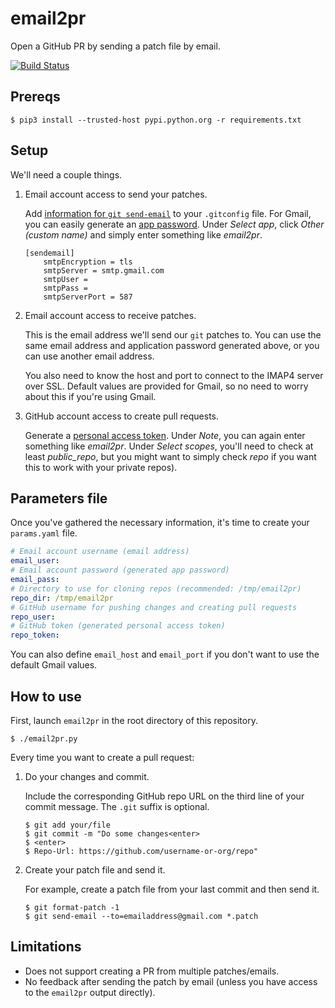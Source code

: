 # email2pr

Open a GitHub PR by sending a patch file by email.

[![Build Status](https://travis-ci.org/christophebedard/email2pr.svg?branch=master)](https://travis-ci.org/christophebedard/email2pr)

## Prereqs

```shell
$ pip3 install --trusted-host pypi.python.org -r requirements.txt
```

## Setup

We'll need a couple things.

1. Email account access to send your patches.

    Add [information for `git send-email`](https://git-scm.com/docs/git-send-email#_examples) to your `.gitconfig` file. For Gmail, you can easily generate an [app password](https://myaccount.google.com/apppasswords). Under *Select app*, click *Other (custom name)* and simply enter something like *email2pr*.
    ```
    [sendemail]
        smtpEncryption = tls
        smtpServer = smtp.gmail.com
        smtpUser = 
        smtpPass = 
        smtpServerPort = 587
    ```

2. Email account access to receive patches.

    This is the email address we'll send our `git` patches to. You can use the same email address and application password generated above, or you can use another email address.

    You also need to know the host and port to connect to the IMAP4 server over SSL. Default values are provided for Gmail, so no need to worry about this if you're using Gmail.

3. GitHub account access to create pull requests.

    Generate a [personal access token](https://github.com/settings/tokens). Under *Note*, you can again enter something like *email2pr*. Under *Select scopes*, you'll need to check at least *public_repo*, but you might want to simply check *repo* if you want this to work with your private repos).

## Parameters file

Once you've gathered the necessary information, it's time to create your `params.yaml` file.

```yaml
# Email account username (email address)
email_user:
# Email account password (generated app password)
email_pass:
# Directory to use for cloning repos (recommended: /tmp/email2pr)
repo_dir: /tmp/email2pr
# GitHub username for pushing changes and creating pull requests
repo_user:
# GitHub token (generated personal access token)
repo_token:
```

You can also define `email_host` and `email_port` if you don't want to use the default Gmail values.

## How to use

First, launch `email2pr` in the root directory of this repository.
```shell
$ ./email2pr.py
```

Every time you want to create a pull request:

1. Do your changes and commit.

    Include the corresponding GitHub repo URL on the third line of your commit message. The `.git` suffix is optional.

    ```shell
    $ git add your/file
    $ git commit -m "Do some changes<enter>
    $ <enter>
    $ Repo-Url: https://github.com/username-or-org/repo"
    ```

2. Create your patch file and send it.

    For example, create a patch file from your last commit and then send it.
    ```shell
    $ git format-patch -1
    $ git send-email --to=emailaddress@gmail.com *.patch
    ```

## Limitations

* Does not support creating a PR from multiple patches/emails.
* No feedback after sending the patch by email (unless you have access to the `email2pr` output directly).
